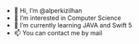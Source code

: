 - 👋 Hi, I’m @alperkizilhan
- 👀 I’m interested in Computer Science 
- 🌱 I’m currently learning JAVA and Swift 5
- 📫 You can contact me by mail

<!---
alperkizilhan/alperkizilhan is a ✨ special ✨ repository because its `README.md` (this file) appears on your GitHub profile.
You can click the Preview link to take a look at your changes.
--->
